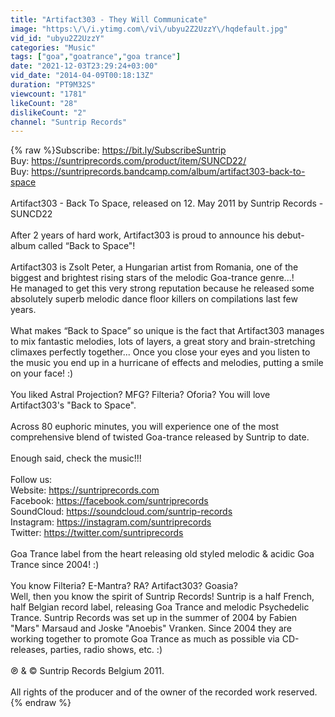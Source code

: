 ```yaml
---
title: "Artifact303 - They Will Communicate"
image: "https:\/\/i.ytimg.com\/vi\/ubyu2Z2UzzY\/hqdefault.jpg"
vid_id: "ubyu2Z2UzzY"
categories: "Music"
tags: ["goa","goatrance","goa trance"]
date: "2021-12-03T23:29:24+03:00"
vid_date: "2014-04-09T00:18:13Z"
duration: "PT9M32S"
viewcount: "1781"
likeCount: "28"
dislikeCount: "2"
channel: "Suntrip Records"
---
```

{% raw %}Subscribe: <a rel="nofollow" target="blank" href="https://bit.ly/SubscribeSuntrip">https://bit.ly/SubscribeSuntrip</a><br />Buy: <a rel="nofollow" target="blank" href="https://suntriprecords.com/product/item/SUNCD22/">https://suntriprecords.com/product/item/SUNCD22/</a><br />Buy: <a rel="nofollow" target="blank" href="https://suntriprecords.bandcamp.com/album/artifact303-back-to-space">https://suntriprecords.bandcamp.com/album/artifact303-back-to-space</a><br /><br />Artifact303 - Back To Space, released on 12. May 2011 by Suntrip Records - SUNCD22<br /><br />After 2 years of hard work, Artifact303 is proud to announce his debut-album called “Back to Space&quot;!<br /><br />Artifact303 is Zsolt Peter, a Hungarian artist from Romania, one of the biggest and brightest rising stars of the melodic Goa-trance genre...! <br />He managed to get this very strong reputation because he released some absolutely superb melodic dance floor killers on compilations last few years.<br /><br />What makes “Back to Space” so unique is the fact that Artifact303 manages to mix fantastic melodies, lots of layers, a great story and brain-stretching climaxes perfectly together... Once you close your eyes and you listen to the music you end up in a hurricane of effects and melodies, putting a smile on your face! :)<br /><br />You liked Astral Projection? MFG? Filteria? Oforia? You will love Artifact303's &quot;Back to Space&quot;.<br /><br />Across 80 euphoric minutes, you will experience one of the most comprehensive blend of twisted Goa-trance released by Suntrip to date.<br /><br />Enough said, check the music!!!<br /><br />Follow us:<br />Website: <a rel="nofollow" target="blank" href="https://suntriprecords.com">https://suntriprecords.com</a><br />Facebook: <a rel="nofollow" target="blank" href="https://facebook.com/suntriprecords">https://facebook.com/suntriprecords</a><br />SoundCloud: <a rel="nofollow" target="blank" href="https://soundcloud.com/suntrip-records">https://soundcloud.com/suntrip-records</a><br />Instagram: <a rel="nofollow" target="blank" href="https://instagram.com/suntriprecords">https://instagram.com/suntriprecords</a><br />Twitter: <a rel="nofollow" target="blank" href="https://twitter.com/suntriprecords">https://twitter.com/suntriprecords</a><br /><br />Goa Trance label from the heart releasing old styled melodic &amp; acidic Goa Trance since 2004! :)<br /><br />You know Filteria? E-Mantra? RA? Artifact303? Goasia?<br />Well, then you know the spirit of Suntrip Records! Suntrip is a half French, half Belgian record label, releasing Goa Trance and melodic Psychedelic Trance. Suntrip Records was set up in the summer of 2004 by Fabien &quot;Mars&quot; Marsaud and Joske &quot;Anoebis&quot; Vranken. Since 2004 they are working together to promote Goa Trance as much as possible via CD-releases, parties, radio shows, etc. :)<br /><br />℗ &amp; © Suntrip Records Belgium 2011.<br /><br />All rights of the producer and of the owner of the recorded work reserved.{% endraw %}
